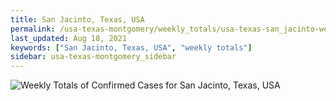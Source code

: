 ```yaml
---
title: San Jacinto, Texas, USA
permalink: /usa-texas-montgomery/weekly_totals/usa-texas-san_jacinto-weekly_totals.html
last_updated: Aug 18, 2021
keywords: ["San Jacinto, Texas, USA", "weekly totals"]
sidebar: usa-texas-montgomery_sidebar
---
```


![Weekly Totals of Confirmed Cases for San Jacinto, Texas, USA](/covid_tracker/images/graphs/usa-texas-san_jacinto-weekly_totals_graph.png)
